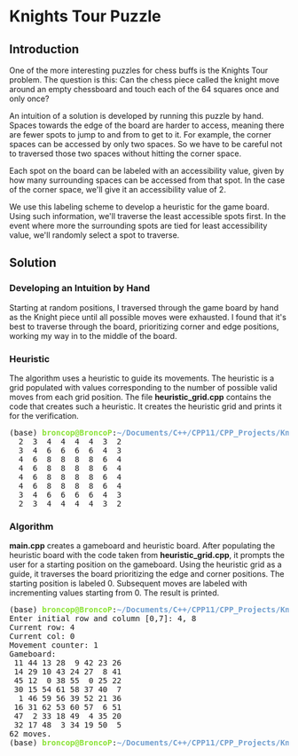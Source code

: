 # Knights Tour Puzzle

## Introduction

One of the more interesting puzzles for chess buffs is the Knights Tour problem. The question is this: Can the chess piece called the knight move around an empty chessboard and touch each of the 64 squares once and only once?

An intuition of a solution is developed by running this puzzle by hand. Spaces towards the edge of the board are harder to access, meaning there are fewer spots to jump to and from to get to it. For example, the corner spaces can be accessed by only two spaces. So we have to be careful not to traversed those two spaces without hitting the corner space.

Each spot on the board can be labeled with an accessibility value, given by how many surrounding spaces can be accessed from that spot. In the case of the corner space, we'll give it an accessibility value of 2.

We use this labeling scheme to develop a heuristic for the game board. Using such information, we'll traverse the least accessible spots first. In the event where more the surrounding spots are tied for least accessibility value, we'll randomly select a spot to traverse.

## Solution

### Developing an Intuition by Hand

Starting at random positions, I traversed through the game board by hand as the Knight piece until all possible moves were exhausted. I found that it's best to traverse through the board, prioritizing corner and edge positions, working my way in to the middle of the board.

### Heuristic

The algorithm uses a heuristic to guide its movements. The heuristic is a grid populated with values corresponding to the number of possible valid moves from each grid position. The file **heuristic_grid.cpp** contains the code that creates such a heuristic. It creates the heuristic grid and prints it for the verification.

<pre>(base) <font color="#8AE234"><b>broncop@BroncoP</b></font>:<font color="#729FCF"><b>~/Documents/C++/CPP11/CPP_Projects/Knights Tour</b></font>$ ./heuristic
  2  3  4  4  4  4  3  2
  3  4  6  6  6  6  4  3
  4  6  8  8  8  8  6  4
  4  6  8  8  8  8  6  4
  4  6  8  8  8  8  6  4
  4  6  8  8  8  8  6  4
  3  4  6  6  6  6  4  3
  2  3  4  4  4  4  3  2
</pre>

### Algorithm

**main.cpp** creates a gameboard and heuristic board. After populating the heuristic board with the code taken from **heuristic_grid.cpp**, it prompts the user for a starting position on the gameboard. Using the heuristic grid as a guide, it traverses the board prioritizing the edge and corner positions. The starting position is labeled 0. Subsequent moves are labeled with incrementing values starting from 0. The result is printed.

<pre>(base) <font color="#8AE234"><b>broncop@BroncoP</b></font>:<font color="#729FCF"><b>~/Documents/C++/CPP11/CPP_Projects/Knights Tour</b></font>$ ./a.out
Enter initial row and column [0,7]: 4, 8
Current row: 4
Current col: 0
Movement counter: 1
Gameboard:
 11 44 13 28  9 42 23 26
 14 29 10 43 24 27  8 41
 45 12  0 38 55  0 25 22
 30 15 54 61 58 37 40  7
  1 46 59 56 39 52 21 36
 16 31 62 53 60 57  6 51
 47  2 33 18 49  4 35 20
 32 17 48  3 34 19 50  5
62 moves.
(base) <font color="#8AE234"><b>broncop@BroncoP</b></font>:<font color="#729FCF"><b>~/Documents/C++/CPP11/CPP_Projects/Knights Tour</b></font>$
</pre>
